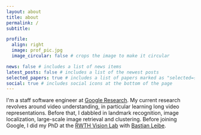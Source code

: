 ```yaml
---
layout: about
title: about
permalink: /
subtitle: 

profile:
  align: right
  image: prof_pic.jpg
  image_circular: false # crops the image to make it circular

news: false # includes a list of news items
latest_posts: false # includes a list of the newest posts
selected_papers: true # includes a list of papers marked as "selected={true}"
social: true # includes social icons at the bottom of the page
---
```


I'm a staff software engineer at [Google Research](https://research.google). My current research revolves around video understanding, in particular learning long video representations. Before that, I dabbled in landmark recognition, image localization, large-scale image retrieval and clustering. Before joining Google, I did my PhD at the [RWTH Vision Lab](https://www.vision.rwth-aachen.de/) with [Bastian Leibe](https://www.vision.rwth-aachen.de/person/1/).
